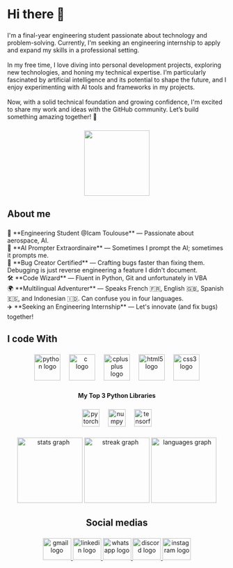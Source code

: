 <h1 align="left">Hi there 👋</h1>

###

<p align="left">I'm a final-year engineering student passionate about technology and problem-solving. Currently, I'm seeking an engineering internship to apply and expand my skills in a professional setting.<br><br>In my free time, I love diving into personal development projects, exploring new technologies, and honing my technical expertise. I’m particularly fascinated by artificial intelligence and its potential to shape the future, and I enjoy experimenting with AI tools and frameworks in my projects.<br><br>Now, with a solid technical foundation and growing confidence, I'm excited to share my work and ideas with the GitHub community. Let’s build something amazing together! 🚀</p>

###

<div align="center">
  <img height="150" src="https://media4.giphy.com/media/v1.Y2lkPTc5MGI3NjExcG5hazZlczNsd3U2NmNnaWEwZThkbDRibDZydWE0cmh0dzVyempycyZlcD12MV9pbnRlcm5hbF9naWZfYnlfaWQmY3Q9Zw/HzPtbOKyBoBFsK4hyc/giphy.webp"  />
</div>

###

<h2 align="left">About me</h2>

###

<p align="left">🚀 **Engineering Student @Icam Toulouse** — Passionate about aerospace, AI.<br>🤖 **AI Prompter Extraordinaire** — Sometimes I prompt the AI; sometimes it prompts me.<br>🐛 **Bug Creator Certified** — Crafting bugs faster than fixing them. Debugging is just reverse engineering a feature I didn't document.<br>🛠️ **Code Wizard** — Fluent in Python, Git and unfortunately in VBA<br>🌍 **Multilingual Adventurer** — Speaks French 🇫🇷, English 🇬🇧, Spanish 🇪🇸, and Indonesian 🇮🇩. Can confuse you in four languages.<br>✈️ **Seeking an Engineering Internship** — Let's innovate (and fix bugs) together!</p>

###

<h2 align="left">I code With</h2>

###

<div align="center">
  <img src="https://cdn.jsdelivr.net/gh/devicons/devicon/icons/python/python-original.svg" height="60" alt="python logo"  />
  <img width="12" />
  <img src="https://cdn.jsdelivr.net/gh/devicons/devicon/icons/c/c-original.svg" height="60" alt="c logo"  />
  <img width="12" />
  <img src="https://cdn.jsdelivr.net/gh/devicons/devicon/icons/cplusplus/cplusplus-original.svg" height="60" alt="cplusplus logo"  />
  <img width="12" />
  <img src="https://cdn.jsdelivr.net/gh/devicons/devicon/icons/html5/html5-original.svg" height="60" alt="html5 logo"  />
  <img width="12" />
  <img src="https://cdn.jsdelivr.net/gh/devicons/devicon/icons/css3/css3-original.svg" height="60" alt="css3 logo"  />
</div>

###

<h4 align="center">My Top 3 Python Libraries</h4>

###

<div align="center">
  <img src="https://cdn.jsdelivr.net/gh/devicons/devicon/icons/pytorch/pytorch-original.svg" height="40" alt="pytorch logo"  />
  <img width="12" />
  <img src="https://cdn.jsdelivr.net/gh/devicons/devicon/icons/numpy/numpy-original.svg" height="40" alt="numpy logo"  />
  <img width="12" />
  <img src="https://cdn.jsdelivr.net/gh/devicons/devicon/icons/tensorflow/tensorflow-original.svg" height="40" alt="tensorflow logo"  />
</div>

###

<div align="center">
  <img src="https://github-readme-stats.vercel.app/api?username=EliottJVN&hide_title=false&hide_rank=true&show_icons=true&include_all_commits=true&count_private=true&disable_animations=false&theme=prussian&locale=en&hide_border=true&custom_title=About%20my%20Statistics" height="150" alt="stats graph"  />
  <img src="https://streak-stats.demolab.com?user=EliottJVN&locale=en&mode=daily&theme=prussian&hide_border=true&border_radius=5&date_format=M%20j%5B,%20Y%5D" height="150" alt="streak graph"  />
  <img src="https://github-readme-stats.vercel.app/api/top-langs?username=EliottJVN&locale=en&hide_title=false&layout=compact&card_width=320&langs_count=5&theme=prussian&hide_border=true" height="150" alt="languages graph"  />
</div>

###

<h2 align="center">Social medias</h2>

###

<div align="center">
  <a href="eliott.jouvin@gmail.com" target="_blank">
    <img src="https://raw.githubusercontent.com/maurodesouza/profile-readme-generator/master/src/assets/icons/social/gmail/default.svg" width="65" height="50" alt="gmail logo"  />
  </a>
  <a href="https://www.linkedin.com/in/eliott-jouvin-aa7746241/" target="_blank">
    <img src="https://raw.githubusercontent.com/maurodesouza/profile-readme-generator/master/src/assets/icons/social/linkedin/default.svg" width="65" height="50" alt="linkedin logo"  />
  </a>
  <a href="+33 6 65 52 21 20" target="_blank">
    <img src="https://raw.githubusercontent.com/maurodesouza/profile-readme-generator/master/src/assets/icons/social/whatsapp/default.svg" width="65" height="50" alt="whatsapp logo"  />
  </a>
  <a href="eliottco" target="_blank">
    <img src="https://raw.githubusercontent.com/maurodesouza/profile-readme-generator/master/src/assets/icons/social/discord/default.svg" width="65" height="50" alt="discord logo"  />
  </a>
  <a href="https://www.instagram.com/elio_jvn" target="_blank">
    <img src="https://raw.githubusercontent.com/maurodesouza/profile-readme-generator/master/src/assets/icons/social/instagram/default.svg" width="65" height="50" alt="instagram logo"  />
  </a>
</div>

###
